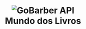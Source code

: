 <h1 align="center">
    <img alt="GoBarber API" src="./github/logo.svg" />
    <br>
    Mundo dos Livros
</h1>
